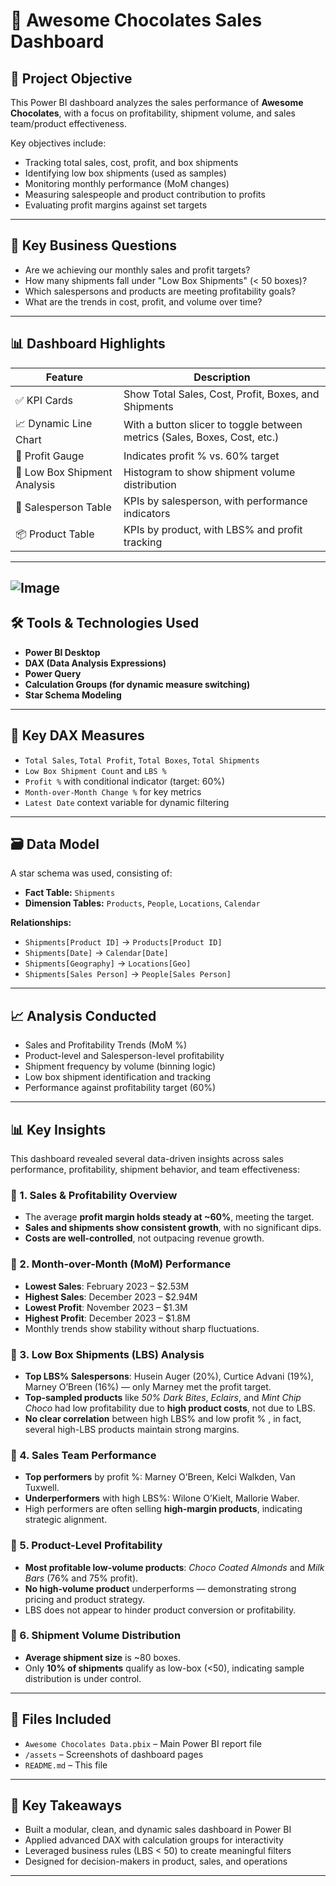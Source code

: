 # 🍫 Awesome Chocolates Sales Dashboard

## 📌 Project Objective

This Power BI dashboard analyzes the sales performance of **Awesome Chocolates**, with a focus on profitability, shipment volume, and sales team/product effectiveness. 

Key objectives include:

- Tracking total sales, cost, profit, and box shipments
- Identifying low box shipments (used as samples)
- Monitoring monthly performance (MoM changes)
- Measuring salespeople and product contribution to profits
- Evaluating profit margins against set targets

---

## 🧠 Key Business Questions

- Are we achieving our monthly sales and profit targets?
- How many shipments fall under "Low Box Shipments" (< 50 boxes)?
- Which salespersons and products are meeting profitability goals?
- What are the trends in cost, profit, and volume over time?

---

## 📊 Dashboard Highlights

| Feature                     | Description                                                                 |
|----------------------------|-----------------------------------------------------------------------------|
| ✅ KPI Cards                | Show Total Sales, Cost, Profit, Boxes, and Shipments                        |
| 📈 Dynamic Line Chart       | With a button slicer to toggle between metrics (Sales, Boxes, Cost, etc.)   |
| 🎯 Profit Gauge             | Indicates profit % vs. 60% target                                          |
| 🧪 Low Box Shipment Analysis| Histogram to show shipment volume distribution                             |
| 👤 Salesperson Table        | KPIs by salesperson, with performance indicators                           |
| 📦 Product Table            | KPIs by product, with LBS% and profit tracking                             |

---
![Image](https://github.com/user-attachments/assets/5958eb40-3c32-4066-985f-ae212affd5aa) 
---
## 🛠️ Tools & Technologies Used

- **Power BI Desktop**
- **DAX (Data Analysis Expressions)**
- **Power Query**
- **Calculation Groups (for dynamic measure switching)**
- **Star Schema Modeling**

---

## 🧮 Key DAX Measures

- `Total Sales`, `Total Profit`, `Total Boxes`, `Total Shipments`
- `Low Box Shipment Count` and `LBS %`
- `Profit %` with conditional indicator (target: 60%)
- `Month-over-Month Change %` for key metrics
- `Latest Date` context variable for dynamic filtering

---

## 🗃️ Data Model

A star schema was used, consisting of:

- **Fact Table:** `Shipments`
- **Dimension Tables:** `Products`, `People`, `Locations`, `Calendar`

**Relationships:**

- `Shipments[Product ID]` → `Products[Product ID]`
- `Shipments[Date]` → `Calendar[Date]`
- `Shipments[Geography]` → `Locations[Geo]`
- `Shipments[Sales Person]` → `People[Sales Person]`

---

## 📈 Analysis Conducted

- Sales and Profitability Trends (MoM %)
- Product-level and Salesperson-level profitability
- Shipment frequency by volume (binning logic)
- Low box shipment identification and tracking
- Performance against profitability target (60%)

---
## 📊 Key Insights

This dashboard revealed several data-driven insights across sales performance, profitability, shipment behavior, and team effectiveness:

### 🔹 1. Sales & Profitability Overview
- The average **profit margin holds steady at ~60%**, meeting the target.
- **Sales and shipments show consistent growth**, with no significant dips.
- **Costs are well-controlled**, not outpacing revenue growth.

### 🔹 2. Month-over-Month (MoM) Performance
- **Lowest Sales**: February 2023 – $2.53M  
- **Highest Sales**: December 2023 – $2.94M  
- **Lowest Profit**: November 2023 – $1.3M  
- **Highest Profit**: December 2023 – $1.8M  
- Monthly trends show stability without sharp fluctuations.

### 🔹 3. Low Box Shipments (LBS) Analysis
- **Top LBS% Salespersons**: Husein Auger (20%), Curtice Advani (19%), Marney O’Breen (16%) — only Marney met the profit target.
- **Top-sampled products** like *50% Dark Bites*, *Eclairs*, and *Mint Chip Choco* had low profitability due to **high product costs**, not due to LBS.
- **No clear correlation** between high LBS% and low profit % , in fact, several high-LBS products maintain strong margins.

### 🔹 4. Sales Team Performance
- **Top performers** by profit %: Marney O’Breen, Kelci Walkden, Van Tuxwell.
- **Underperformers** with high LBS%: Wilone O’Kielt, Mallorie Waber.
- High performers are often selling **high-margin products**, indicating strategic alignment.

### 🔹 5. Product-Level Profitability
- **Most profitable low-volume products**: *Choco Coated Almonds* and *Milk Bars* (76% and 75% profit).
- **No high-volume product** underperforms — demonstrating strong pricing and product strategy.
- LBS does not appear to hinder product conversion or profitability.

### 🔹 6. Shipment Volume Distribution
- **Average shipment size** is ~80 boxes.
- Only **10% of shipments** qualify as low-box (<50), indicating sample distribution is under control.

---

## 📁 Files Included

- `Awesome Chocolates Data.pbix` – Main Power BI report file
- `/assets` – Screenshots of dashboard pages 
- `README.md` – This file

---

## 📌 Key Takeaways

- Built a modular, clean, and dynamic sales dashboard in Power BI
- Applied advanced DAX with calculation groups for interactivity
- Leveraged business rules (LBS < 50) to create meaningful filters
- Designed for decision-makers in product, sales, and operations

---

